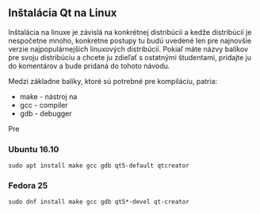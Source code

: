## Inštalácia Qt na Linux

Inštalácia na linuxe je závislá na konkrétnej distribúcii a kedže distribúcií je nespočetne mnoho, konkrétne postupy tu budú uvedené len pre najnovšie verzie najpopulárnejších linuxových distribúcií. Pokiaľ máte názvy balíkov pre svoju distribúciu a chcete ju zdieľať s ostatnými študentami, pridajte ju do komentárov a bude pridaná do tohoto návodu.

Medzi základne balíky, ktoré sú potrebné pre kompiláciu, patria:
- make - nástroj na
- gcc - compiler
- gdb - debugger

Pre 

### Ubuntu 16.10

```
sudo apt install make gcc gdb qt5-default qtcreator
```

### Fedora 25

```
sudo dnf install make gcc gdb qt5*-devel qt-creator
```




